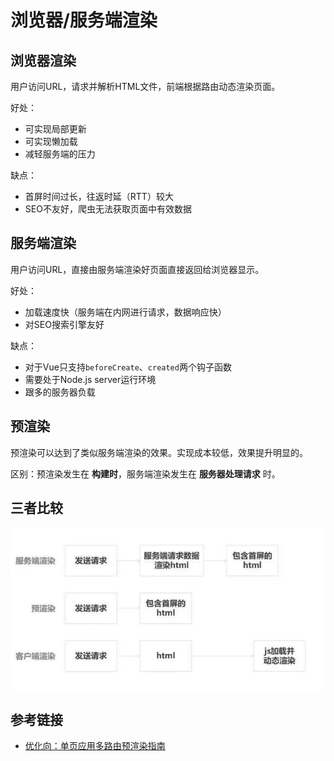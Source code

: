 # 浏览器/服务端渲染
## 浏览器渲染
用户访问URL，请求并解析HTML文件，前端根据路由动态渲染页面。

 好处：
  - 可实现局部更新
  - 可实现懒加载
  - 减轻服务端的压力

 缺点：
  - 首屏时间过长，往返时延（RTT）较大
  - SEO不友好，爬虫无法获取页面中有效数据

## 服务端渲染
用户访问URL，直接由服务端渲染好页面直接返回给浏览器显示。

 好处：
  - 加载速度快（服务端在内网进行请求，数据响应快）
  - 对SEO搜索引擎友好
 
 缺点：
  - 对于Vue只支持`beforeCreate`、`created`两个钩子函数
  - 需要处于Node.js server运行环境
  - 跟多的服务器负载

## 预渲染
预渲染可以达到了类似服务端渲染的效果。实现成本较低，效果提升明显的。

区别：预渲染发生在 **构建时**，服务端渲染发生在 **服务器处理请求** 时。

## 三者比较
![alt](./img/img-1.png)


## 参考链接
 - [优化向：单页应用多路由预渲染指南](https://juejin.im/post/59d49d976fb9a00a571d651d)